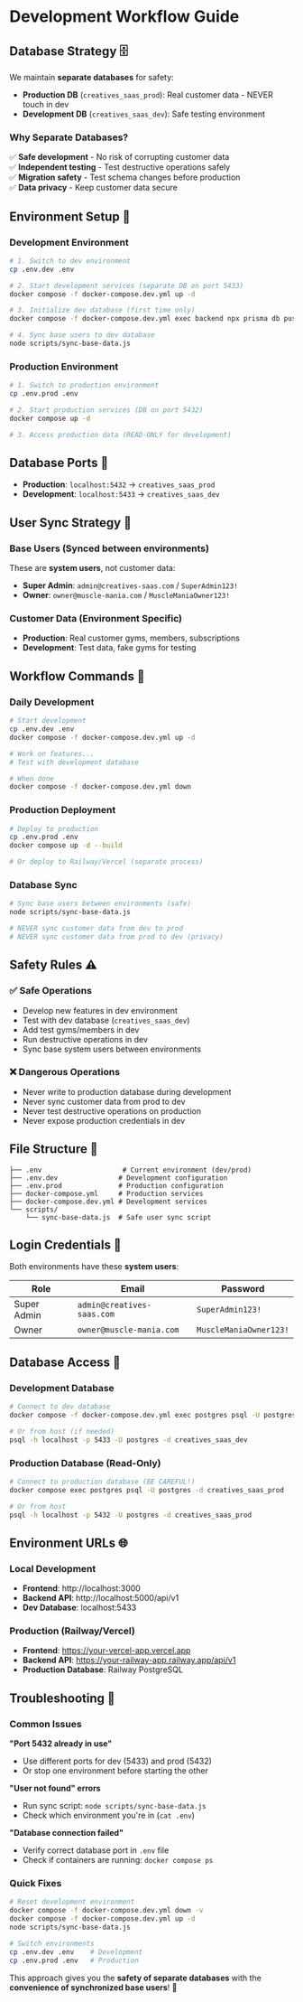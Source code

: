# Development Workflow Guide

## Database Strategy 🗄️

We maintain **separate databases** for safety:

- **Production DB** (`creatives_saas_prod`): Real customer data - NEVER touch in dev
- **Development DB** (`creatives_saas_dev`): Safe testing environment

### Why Separate Databases?
✅ **Safe development** - No risk of corrupting customer data  
✅ **Independent testing** - Test destructive operations safely  
✅ **Migration safety** - Test schema changes before production  
✅ **Data privacy** - Keep customer data secure  

## Environment Setup 🔧

### Development Environment
```bash
# 1. Switch to dev environment
cp .env.dev .env

# 2. Start development services (separate DB on port 5433)
docker compose -f docker-compose.dev.yml up -d

# 3. Initialize dev database (first time only)
docker compose -f docker-compose.dev.yml exec backend npx prisma db push

# 4. Sync base users to dev database
node scripts/sync-base-data.js
```

### Production Environment 
```bash
# 1. Switch to production environment  
cp .env.prod .env

# 2. Start production services (DB on port 5432)
docker compose up -d

# 3. Access production data (READ-ONLY for development)
```

## Database Ports 🚢

- **Production**: `localhost:5432` → `creatives_saas_prod`
- **Development**: `localhost:5433` → `creatives_saas_dev` 

## User Sync Strategy 👥

### Base Users (Synced between environments)
These are **system users**, not customer data:

- **Super Admin**: `admin@creatives-saas.com` / `SuperAdmin123!`
- **Owner**: `owner@muscle-mania.com` / `MuscleManiaOwner123!`

### Customer Data (Environment Specific)
- **Production**: Real customer gyms, members, subscriptions
- **Development**: Test data, fake gyms for testing

## Workflow Commands 🚀

### Daily Development
```bash
# Start development
cp .env.dev .env
docker compose -f docker-compose.dev.yml up -d

# Work on features...
# Test with development database

# When done
docker compose -f docker-compose.dev.yml down
```

### Production Deployment
```bash  
# Deploy to production
cp .env.prod .env
docker compose up -d --build

# Or deploy to Railway/Vercel (separate process)
```

### Database Sync
```bash
# Sync base users between environments (safe)
node scripts/sync-base-data.js

# NEVER sync customer data from dev to prod
# NEVER sync customer data from prod to dev (privacy)
```

## Safety Rules ⚠️

### ✅ Safe Operations
- Develop new features in dev environment
- Test with dev database (`creatives_saas_dev`)
- Add test gyms/members in dev
- Run destructive operations in dev
- Sync base system users between environments

### ❌ Dangerous Operations
- Never write to production database during development
- Never sync customer data from prod to dev  
- Never test destructive operations on production
- Never expose production credentials in dev

## File Structure 📁

```
├── .env                    # Current environment (dev/prod)
├── .env.dev               # Development configuration
├── .env.prod              # Production configuration  
├── docker-compose.yml     # Production services
├── docker-compose.dev.yml # Development services
└── scripts/
    └── sync-base-data.js  # Safe user sync script
```

## Login Credentials 🔑

Both environments have these **system users**:

| Role | Email | Password |
|------|--------|----------|
| Super Admin | `admin@creatives-saas.com` | `SuperAdmin123!` |
| Owner | `owner@muscle-mania.com` | `MuscleManiaOwner123!` |

## Database Access 💾

### Development Database
```bash
# Connect to dev database
docker compose -f docker-compose.dev.yml exec postgres psql -U postgres -d creatives_saas_dev

# Or from host (if needed)
psql -h localhost -p 5433 -U postgres -d creatives_saas_dev
```

### Production Database (Read-Only)
```bash
# Connect to production database (BE CAREFUL!)
docker compose exec postgres psql -U postgres -d creatives_saas_prod

# Or from host
psql -h localhost -p 5432 -U postgres -d creatives_saas_prod
```

## Environment URLs 🌐

### Local Development
- **Frontend**: http://localhost:3000
- **Backend API**: http://localhost:5000/api/v1
- **Dev Database**: localhost:5433

### Production (Railway/Vercel)
- **Frontend**: https://your-vercel-app.vercel.app
- **Backend API**: https://your-railway-app.railway.app/api/v1
- **Production Database**: Railway PostgreSQL

## Troubleshooting 🔧

### Common Issues

**"Port 5432 already in use"**
- Use different ports for dev (5433) and prod (5432)
- Or stop one environment before starting the other

**"User not found" errors**  
- Run sync script: `node scripts/sync-base-data.js`
- Check which environment you're in (`cat .env`)

**"Database connection failed"**
- Verify correct database port in `.env` file
- Check if containers are running: `docker compose ps`

### Quick Fixes
```bash
# Reset development environment
docker compose -f docker-compose.dev.yml down -v
docker compose -f docker-compose.dev.yml up -d
node scripts/sync-base-data.js

# Switch environments
cp .env.dev .env    # Development
cp .env.prod .env   # Production
```

This approach gives you the **safety of separate databases** with the **convenience of synchronized base users**! 🎉
